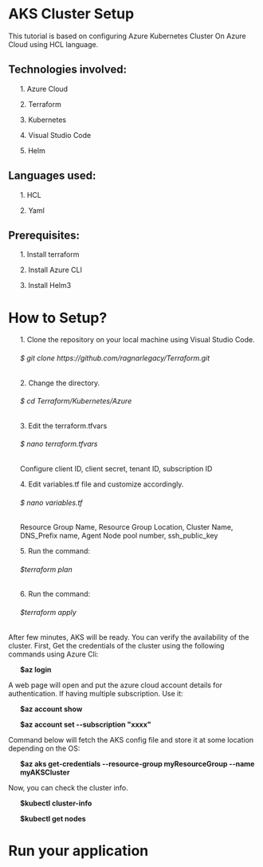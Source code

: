<h1>AKS Cluster Setup</h1>

This tutorial is based on configuring Azure Kubernetes Cluster On Azure Cloud using HCL language.

<h2>Technologies involved:</h2>
<ul>1. Azure Cloud</ul>
<ul>2. Terraform</ul>
<ul>3. Kubernetes</ul>
<ul>4. Visual Studio Code</ul>
<ul>5. Helm</ul>

<h2>Languages used:</h2>
<ul>1. HCL</ul>
<ul>2. Yaml</ul>

<h2>Prerequisites:</h2>
<ul>1. Install terraform</ul>
<ul>2. Install Azure CLI</ul>
<ul>3. Install Helm3</ul>
 
<h1>How to Setup?</h1>
 
 <ul>1. Clone the repository on your local machine using Visual Studio Code.</ul>
 <ul>   <h6>$ git clone https://github.com/ragnarlegacy/Terraform.git</h6></ul>
 
 <ul>2. Change the directory.</ul>
 <ul>   <h6>$ cd Terraform/Kubernetes/Azure</h6></ul>
 
 <ul>3. Edit the terraform.tfvars</ul>
 <ul>   <h6>$ nano terraform.tfvars</h6></ul>
 <ul>   Configure client ID, client secret, tenant ID, subscription ID</ul>
 
 <ul>4. Edit variables.tf file and customize accordingly.</ul>
 <ul>   <h6>$ nano variables.tf</h6></ul>
 <ul>   Resource Group Name, Resource Group Location, Cluster Name, DNS_Prefix name, Agent Node pool number, ssh_public_key</ul>
 
 <ul>5. Run the command: <h6>$terraform plan</h6></ul>
 
 <ul>6. Run the command: <h6>$terraform apply</h6></ul>
 
 After few minutes, AKS will be ready. You can verify the availability of the cluster.
 First, Get the credentials of the cluster using the following commands using Azure Cli:
 <ul><b>$az login</b></ul> 
 A web page will open and put the azure cloud account details for authentication.
 If having multiple subscription. Use it:
 <ul><b>$az account show</b></ul>
 <ul><b>$az account set --subscription "xxxx"</b></ul>
 Command below will fetch the AKS config file and store it at some location depending on the OS:
 <ul><b>$az aks get-credentials --resource-group myResourceGroup --name myAKSCluster</b></ul>
 Now, you can check the cluster info.
 <ul><b>$kubectl cluster-info</b></ul>
 <ul><b>$kubectl get nodes</b></ul>
 
 <h1>Run your application</h1>
 
 
 
  
